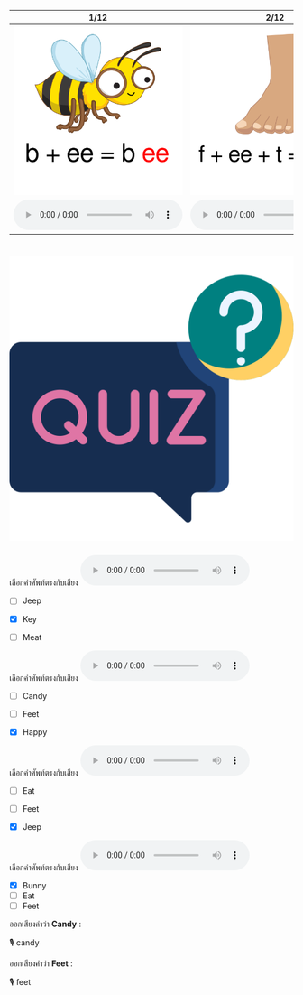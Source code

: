 <div class="carrousel">


|1/12|2/12|3/12|4/12|5/12|6/12|7/12|8/12|9/12|10/12|11/12|12/12|
| :----: | :----: | :----: | :----: | :----: | :----: | :----: | :----: | :----: | :----: | :----: | :----: |
|![](/media/img/ELongvowel__bee.svg)|![](/media/img/ELongvowel__feet.svg)|![](/media/img/ELongvowel__jeep.svg)|![](/media/img/ELongvowel__sea.svg)|![](/media/img/ELongvowel__eat.svg)|![](/media/img/ELongvowel__meat.svg)|![](/media/img/ELongvowel__candy.svg)|![](/media/img/ELongvowel__honey.svg)|![](/media/img/ELongvowel__key.svg)|![](/media/img/ELongvowel__monkey.svg)|![](/media/img/ELongvowel__bunny.svg)|![](/media/img/ELongvowel__happy.svg)|
|![](/media/audio/bee.mp3)|![](/media/audio/feet.mp3)|![](/media/audio/jeep.mp3)|![](/media/audio/sea.mp3)|![](/media/audio/eat.mp3)|![](/media/audio/meat.mp3)|![](/media/audio/candy.mp3)|![](/media/audio/honey.mp3)|![](/media/audio/key.mp3)|![](/media/audio/monkey.mp3)|![](/media/audio/bunny.mp3)|![](/media/audio/happy.mp3)|

</div>



# ![icon](/media/icons/quiz.svg) 


เลือกคำศัพท์ตรงกับเสียง ![](/media/audio/key.mp3) 
 - [ ] Jeep
 - [x] Key
 - [ ] Meat


เลือกคำศัพท์ตรงกับเสียง ![](/media/audio/happy.mp3) 
 - [ ] Candy
 - [ ] Feet
 - [x] Happy


เลือกคำศัพท์ตรงกับเสียง ![](/media/audio/jeep.mp3) 
 - [ ] Eat
 - [ ] Feet
 - [x] Jeep


เลือกคำศัพท์ตรงกับเสียง ![](/media/audio/bunny.mp3) 
 - [x] Bunny
 - [ ] Eat
 - [ ] Feet

ออกเสียงคำว่า **Candy** :

🎙️ candy

ออกเสียงคำว่า **Feet** :

🎙️ feet

